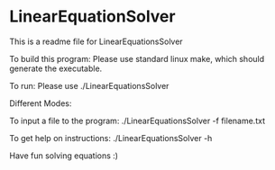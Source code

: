 # LinearEquationSolver

This is a readme file for LinearEquationsSolver

To build this program: Please use standard linux make, which should generate the executable.

To run: Please use ./LinearEquationsSolver

Different Modes:

To input a file to the program: ./LinearEquationsSolver -f filename.txt

To get help on instructions: ./LinearEquationsSolver -h

Have fun solving equations :)
